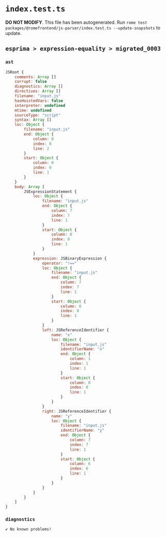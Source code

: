# `index.test.ts`

**DO NOT MODIFY**. This file has been autogenerated. Run `rome test packages/@romefrontend/js-parser/index.test.ts --update-snapshots` to update.

## `esprima > expression-equality > migrated_0003`

### `ast`

```javascript
JSRoot {
	comments: Array []
	corrupt: false
	diagnostics: Array []
	directives: Array []
	filename: "input.js"
	hasHoistedVars: false
	interpreter: undefined
	mtime: undefined
	sourceType: "script"
	syntax: Array []
	loc: Object {
		filename: "input.js"
		end: Object {
			column: 0
			index: 8
			line: 2
		}
		start: Object {
			column: 0
			index: 0
			line: 1
		}
	}
	body: Array [
		JSExpressionStatement {
			loc: Object {
				filename: "input.js"
				end: Object {
					column: 7
					index: 7
					line: 1
				}
				start: Object {
					column: 0
					index: 0
					line: 1
				}
			}
			expression: JSBinaryExpression {
				operator: "!=="
				loc: Object {
					filename: "input.js"
					end: Object {
						column: 7
						index: 7
						line: 1
					}
					start: Object {
						column: 0
						index: 0
						line: 1
					}
				}
				left: JSReferenceIdentifier {
					name: "x"
					loc: Object {
						filename: "input.js"
						identifierName: "x"
						end: Object {
							column: 1
							index: 1
							line: 1
						}
						start: Object {
							column: 0
							index: 0
							line: 1
						}
					}
				}
				right: JSReferenceIdentifier {
					name: "y"
					loc: Object {
						filename: "input.js"
						identifierName: "y"
						end: Object {
							column: 7
							index: 7
							line: 1
						}
						start: Object {
							column: 6
							index: 6
							line: 1
						}
					}
				}
			}
		}
	]
}
```

### `diagnostics`

```
✔ No known problems!

```
